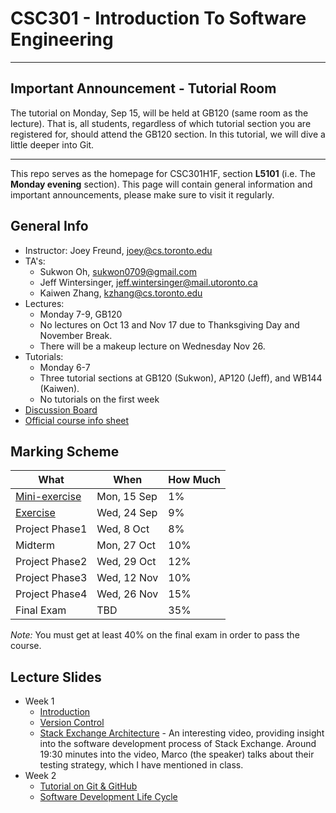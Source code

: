 # CSC301 - Introduction To Software Engineering #

----

## Important Announcement - Tutorial Room ##

The tutorial on Monday, Sep 15, will be held at GB120 (same room as the lecture).
That is, all students, regardless of which tutorial section you are registered for, should attend the GB120 section.
In this tutorial, we will dive a little deeper into Git.

----

This repo serves as the homepage for CSC301H1F, section **L5101** (i.e. The **Monday evening** section).
This page will contain general information and important announcements, please make sure to visit it regularly.

## General Info ##

 * Instructor: Joey Freund, joey@cs.toronto.edu
 * TA's: 
   * Sukwon Oh, sukwon0709@gmail.com
   * Jeff Wintersinger, jeff.wintersinger@mail.utoronto.ca
   * Kaiwen Zhang,	kzhang@cs.toronto.edu
 * Lectures: 
   * Monday 7-9, GB120
   * No lectures on Oct 13 and Nov 17 due to Thanksgiving Day and November Break.
   * There will be a makeup lecture on Wednesday Nov 26.
 * Tutorials: 
   * Monday 6-7
   * Three tutorial sections at GB120 (Sukwon), AP120 (Jeff), and WB144 (Kaiwen).
   * No tutorials on the first week
 * [Discussion Board](http://piazza.com/utoronto.ca/fall2014/csc301/)
 * [Official course info sheet](InfoSheet.pdf)


## Marking Scheme ##

What | When | How Much
--- | --- | ---
[Mini-exercise](https://github.com/csc301-fall2014/mini-exercise/tree/st-george-evening-section)  | Mon, 15 Sep | 1%
[Exercise](https://github.com/csc301-fall2014/CSC301H1F-L5101-Home/blob/master/exercise1.md)       | Wed, 24 Sep | 9%
Project Phase1 | Wed, 8 Oct  | 8% 
Midterm        | Mon, 27 Oct | 10%
Project Phase2 | Wed, 29 Oct | 12%
Project Phase3 | Wed, 12 Nov | 10% 
Project Phase4 | Wed, 26 Nov | 15% 
Final Exam     | TBD         | 35%

*Note:* You must get at least 40% on the final exam in order to pass the course.


## Lecture Slides ##

 * Week 1
   * [Introduction](https://docs.google.com/presentation/d/1cjbyIFSosYkMDQu2r1KYPmVHv2qhu29BQCEKxJfKx3Y/edit?usp=sharing)
   * [Version Control](https://docs.google.com/presentation/d/1TILN1mCvZSlhN_ZSDYvpyCLIB9exEj_8VNRlxaBo8Lk/edit?usp=sharing)
   * [Stack Exchange Architecture](https://www.youtube.com/watch?v=rkVvxgdY9F8) - An interesting video, providing insight into the software development process of Stack Exchange. Around 19:30 minutes into the video, Marco (the speaker) talks about their testing strategy, which I have mentioned in class.
 * Week 2
   * [Tutorial on Git & GitHub](https://github.com/csc301-fall2014/Tutorial1) 
   * [Software Development Life Cycle](https://docs.google.com/presentation/d/1cSps1xrdWnRCSvuDq5_3CST5HEc0k_nz4NkSsszThTs/edit?usp=sharing)
